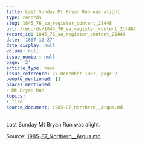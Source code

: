 ```yaml
---
title: Last Sunday Mt Bryan Run was alight.
type: records
slug: 1845_76_sa_register_content_21448
url: /records/1845_76_sa_register_content_21448/
record_id: 1845_76_sa_register_content_21448
date: '1867-12-27'
date_display: null
volume: null
issue_number: null
page: '2'
article_type: news
issue_reference: 27 December 1867, page 2
people_mentioned: []
places_mentioned:
- Mt Bryan Run
topics:
- fire
source_document: 1985-87_Northern__Argus.md
---
```


Last Sunday Mt Bryan Run was alight.

Source: [1985-87_Northern__Argus.md](/downloads/markdown/1985-87_Northern__Argus.md)
